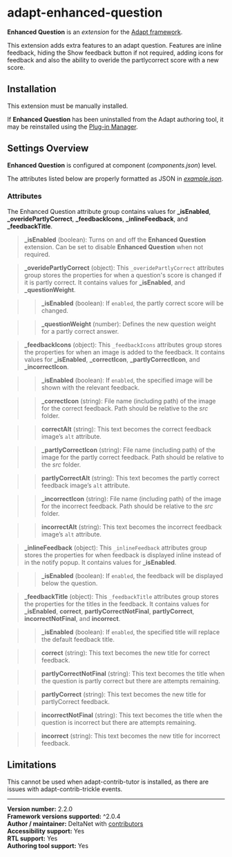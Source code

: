 # adapt-enhanced-question

**Enhanced Question** is an *extension* for the [Adapt framework](https://github.com/adaptlearning/adapt_framework).   

This extension adds extra features to an adapt question. Features are inline feedback, hiding the Show feedback button if not required, adding icons for feedback and also the ability to overide the partlycorrect score with a new score.  

## Installation

This extension must be manually installed.

If **Enhanced Question** has been uninstalled from the Adapt authoring tool, it may be reinstalled using the [Plug-in Manager](https://github.com/adaptlearning/adapt_authoring/wiki/Plugin-Manager).

## Settings Overview

**Enhanced Question** is configured at component (*components.json*) level.

The attributes listed below are properly formatted as JSON in [*example.json*](https://github.com/deltanet/adapt-enhanced-question/blob/master/example.json).  

### Attributes

The Enhanced Question attribute group contains values for **_isEnabled**, **_overidePartlyCorrect**, **_feedbackIcons**, **_inlineFeedback**, and **_feedbackTitle**.  

>**_isEnabled** (boolean):  Turns on and off the **Enhanced Question** extension. Can be set to disable **Enhanced Question** when not required.  

>**_overidePartlyCorrect** (object):  This `_overidePartlyCorrect` attributes group stores the properties for when a question's score is changed if it is partly correct. It contains values for **_isEnabled**, and **_questionWeight**.  

>>**_isEnabled** (boolean): If `enabled`, the partly correct score will be changed.  

>>**_questionWeight** (number): Defines the new question weight for a partly correct answer.  

>**_feedbackIcons** (object):  This `_feedbackIcons` attributes group stores the properties for when an image is added to the feedback. It contains values for **_isEnabled**, **_correctIcon**, **_partlyCorrectIcon**, and **_incorrectIcon**.  

>>**_isEnabled** (boolean): If `enabled`, the specified image will be shown with the relevant feedback.  

>>**_correctIcon** (string): File name (including path) of the image for the correct feedback. Path should be relative to the *src* folder.  

>>**correctAlt** (string): This text becomes the correct feedback image’s `alt` attribute.  

>>**_partlyCorrectIcon** (string): File name (including path) of the image for the partly correct feedback. Path should be relative to the *src* folder.  

>>**partlyCorrectAlt** (string): This text becomes the partly correct feedback image’s `alt` attribute.  

>>**_incorrectIcon** (string): File name (including path) of the image for the incorrect feedback. Path should be relative to the *src* folder.  

>>**incorrectAlt** (string): This text becomes the incorrect feedback image’s `alt` attribute.  

>**_inlineFeedback** (object):  This `_inlineFeedback` attributes group stores the properties for when feedback is displayed inline instead of in the notify popup. It contains values for **_isEnabled**.  

>>**_isEnabled** (boolean): If `enabled`, the feedback will be displayed below the question.  

>**_feedbackTitle** (object):  This `_feedbackTitle` attributes group stores the properties for the titles in the feedback. It contains values for **_isEnabled**, **correct**, **partlyCorrectNotFinal**, **partlyCorrect**, **incorrectNotFinal**, and **incorrect**.  

>>**_isEnabled** (boolean): If `enabled`, the specified title will replace the default feedback title.  

>>**correct** (string): This text becomes the new title for correct feedback.  

>>**partlyCorrectNotFinal** (string):  This text becomes the title when the question is partly correct but there are attempts remaining.  

>>**partlyCorrect** (string): This text becomes the new title for partlyCorrect feedback.  

>>**incorrectNotFinal** (string):  This text becomes the title when the question is incorrect but there are attempts remaining.  

>>**incorrect** (string): This text becomes the new title for incorrect feedback.  

## Limitations

This cannot be used when adapt-contrib-tutor is installed, as there are issues with adapt-contrib-trickle events.  

----------------------------
**Version number:**  2.2.0    
**Framework versions supported:**  ^2.0.4    
**Author / maintainer:** DeltaNet with [contributors](https://github.com/deltanet/adapt-enhanced-question/graphs/contributors)     
**Accessibility support:** Yes  
**RTL support:** Yes     
**Authoring tool support:** Yes
